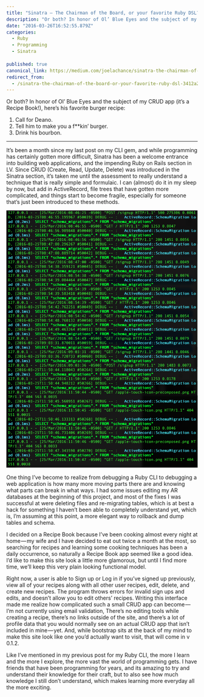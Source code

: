 ```yaml
---
title: "Sinatra — The Chairman of the Board, or your favorite Ruby DSL?"
description: "Or both? In honor of Ol’ Blue Eyes and the subject of my CRUD app (it’s a Recipe Book!), here’s his favorite burger recipe: It’s been a month since my last post on my CLI gem, and while programming…"
date: "2016-03-26T16:52:55.879Z"
categories: 
  - Ruby
  - Programming
  - Sinatra

published: true
canonical_link: https://medium.com/joelachance/sinatra-the-chairman-of-the-board-or-your-favorite-ruby-dsl-3412a217ce89
redirect_from:
  - /sinatra-the-chairman-of-the-board-or-your-favorite-ruby-dsl-3412a217ce89
---
```


Or both? In honor of Ol’ Blue Eyes and the subject of my CRUD app (it’s a Recipe Book!), here’s his favorite burger recipe:

1.  Call for Deano.
2.  Tell him to make you a f\*\*kin’ burger.
3.  Drink his bourbon.

---

It’s been a month since my last post on my CLI gem, and while programming has certainly gotten more difficult, Sinatra has been a welcome entrance into building web applications, and the impending Ruby on Rails section in LV. Since CRUD (Create, Read, Update, Delete) was introduced in the Sinatra section, it’s taken me until the assessment to really understand a technique that is really simple and formulaic. I can (almost) do it in my sleep by now, but add in ActiveRecord, file trees that have gotten more complicated, and things start to become fragile, especially for someone that’s just been introduced to these methods.

![](./asset-1.png)

One thing I’ve become to realize from debugging a Ruby CLI to debugging a web application is how many more moving parts there are and knowing what parts can break in what ways. I had some issues editing my AR databases at the beginning of this project, and most of the fixes I was successful at were deleting files and re-migrating tables, which is at best a hack for something I haven’t been able to completely understand yet, which is, I’m assuming at this point, a more elegant way to rollback and dump tables and schema.

I decided on a Recipe Book because I’ve been cooking almost every night at home — my wife and I have decided to eat out twice a month at the most, so searching for recipes and learning some cooking techniques has been a daily occurrence, so naturally a Recipe Book app seemed like a good idea. I’d like to make this site look a little more glamorous, but until I find more time, we’ll keep this very plain looking functional model.

Right now, a user is able to Sign up or Log in if you’ve signed up previously, view all of your recipes along with all other user recipes, edit, delete, and create new recipes. The program throws errors for invalid sign ups and edits, and doesn’t allow you to edit others’ recipes. Writing this interface made me realize how complicated such a small CRUD app can become — I’m not currently using email validation, There’s no editing tools while creating a recipe, there’s no links outside of the site, and there’s a lot of profile data that you would normally see on an actual CRUD app that isn’t included in mine — yet. And, while bootstrap sits at the back of my mind to make this site look like one you’d actually want to visit, that will come in v 0.1.2.

Like I’ve mentioned in my previous post for my Ruby CLI, the more I learn and the more I explore, the more vast the world of programming gets. I have friends that have been programming for years, and its amazing to try and understand their knowledge for their craft, but to also see how much knowledge I still don’t understand, which makes learning more everyday all the more exciting.
